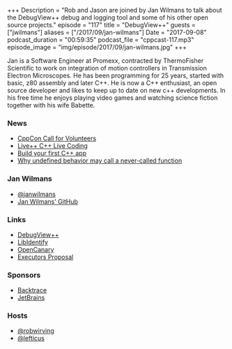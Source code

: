 +++
Description = "Rob and Jason are joined by Jan Wilmans to talk about the DebugView++ debug and logging tool and some of his other open source projects."
episode = "117"
title = "DebugView++"
guests = ["jwilmans"]
aliases = ["/2017/09/jan-wilmans"]
Date = "2017-09-08"
podcast_duration = "00:59:35"
podcast_file = "cppcast-117.mp3"
episode_image = "img/episode/2017/09/jan-wilmans.jpg"
+++

Jan is a Software Engineer at Promexx, contracted by ThermoFisher Scientific to work on integration of motion controllers in Transmission Electron Microscopes.
He has been programming for 25 years, started with basic, z80 assembly and later C++. He is now a C++ enthusiast, an open source developer and likes
to keep up to date on new c++ developments. In his free time he enjoys playing video games and watching science fiction together with his wife Babette.

### News ###

 - [CppCon Call for Volunteers](https://cppcon.org/2017call-for-volunteers/)
 - [Live++ C++ Live Coding](http://molecular-matters.com/products_livepp.html)
 - [Build your first C++ app](https://tutorials.visualstudio.com/cpp-console/intro)
 - [Why undefined behavior may call a never-called function](https://kristerw.blogspot.com/2017/09/why-undefined-behavior-may-call-never.html)
 
### Jan Wilmans ###

 - [@janwilmans](https://twitter.com/janwilmans)
 - [Jan Wilmans' GitHub](https://github.com/janwilmans)

### Links ###

 - [DebugView++](https://github.com/djeedjay/DebugViewPP/)
 - [LibIdentify](https://github.com/janwilmans/LibIdentify)
 - [OpenCanary](https://github.com/janwilmans/OpenCanary)
 - [Executors Proposal](https://github.com/executors/issaquah_2016)

### Sponsors ###

- [Backtrace](https://www.backtrace.io/cppcast)
- [JetBrains](https://www.jetbrains.com/cpp/?utm_source=cppcast&utm_medium=podcast&utm_content=cppcast-podcast&utm_campaign=cpp)

### Hosts ###

- [@robwirving](https://twitter.com/robwirving)
- [@lefticus](https://twitter.com/lefticus)
